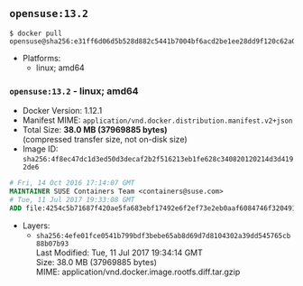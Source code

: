 ## `opensuse:13.2`

```console
$ docker pull opensuse@sha256:e31ff6d06d5b528d882c5441b7004bf6acd2be1ee28dd9f120c62a060de7a860
```

-	Platforms:
	-	linux; amd64

### `opensuse:13.2` - linux; amd64

-	Docker Version: 1.12.1
-	Manifest MIME: `application/vnd.docker.distribution.manifest.v2+json`
-	Total Size: **38.0 MB (37969885 bytes)**  
	(compressed transfer size, not on-disk size)
-	Image ID: `sha256:4f8ec47dc1d3ed50d3decaf2b2f516213eb1fe628c340820120214d3d4192de6`

```dockerfile
# Fri, 14 Oct 2016 17:14:07 GMT
MAINTAINER SUSE Containers Team <containers@suse.com>
# Tue, 11 Jul 2017 19:33:08 GMT
ADD file:4254c5b71687f420ae5fa683ebf17492e6f2ef73e2eb0aaf6084746f32049133 in / 
```

-	Layers:
	-	`sha256:4efe01fce0541b799bdf3bebe65ab8d69d7d8104302a39dd545765cb88b07b93`  
		Last Modified: Tue, 11 Jul 2017 19:34:14 GMT  
		Size: 38.0 MB (37969885 bytes)  
		MIME: application/vnd.docker.image.rootfs.diff.tar.gzip
